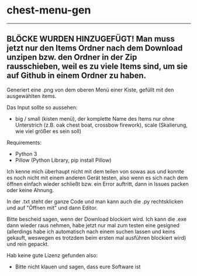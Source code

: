 # chest-menu-gen
--------------------------------------------------------------------------------------------------------------------------------------------------------------------------
BLÖCKE WURDEN HINZUGEFÜGT!
Man muss jetzt nur den Items Ordner nach dem Download unzipen bzw. den Ordner in der Zip rausschieben, weil es zu viele Items sind, um sie auf Github in einem Ordner zu haben.
--------------------------------------------------------------------------------------------------------------------------------------------------------------------------

Generiert eine .png von dem oberen Menü einer Kiste, gefüllt mit den ausgewählten items.

Das Input sollte so aussehen:
- big / small (kisten menü), der komplette Name des Items nur ohne Unterstrich (z.B. oak chest boat, crossbow firework), scale (Skalierung, wie viel größer es sein soll)

Requirements:
- Python 3
- Pillow (Python Library, pip install Pillow)

Ich kenne mich überhaupt nicht mit dem teilen von sowas aus und konnte es noch nicht mit einem anderen Gerät testen, also wenn es sich nach dem öffnen einfach wieder schließt bzw. ein Error auftritt, dann in Issues packen oder keine Ahnung.

In der .txt steht der ganze Code und man kann auch die .py rechtsklicken und auf "Öffnen mit" und dann Editor.

Bitte bescheid sagen, wenn der Download blockiert wird. Ich kann die .exe dann wieder raus nehmen, habe jetzt nur mal zum testen eine gesigned (allerdings habe ich automatisch nach einem suchen lassen und keins gekauft, weswegen es trotzdem beim ersten mal ausführen blockiert wird) und rein gepackt.

Hab keine gute Lizenz gefunden also:
- Bitte nicht klauen und sagen, dass eure Software ist
